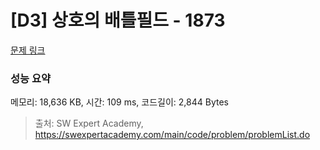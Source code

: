 # [D3] 상호의 배틀필드 - 1873 

[문제 링크](https://swexpertacademy.com/main/code/problem/problemDetail.do?contestProbId=AV5LyE7KD2ADFAXc) 

### 성능 요약

메모리: 18,636 KB, 시간: 109 ms, 코드길이: 2,844 Bytes



> 출처: SW Expert Academy, https://swexpertacademy.com/main/code/problem/problemList.do
